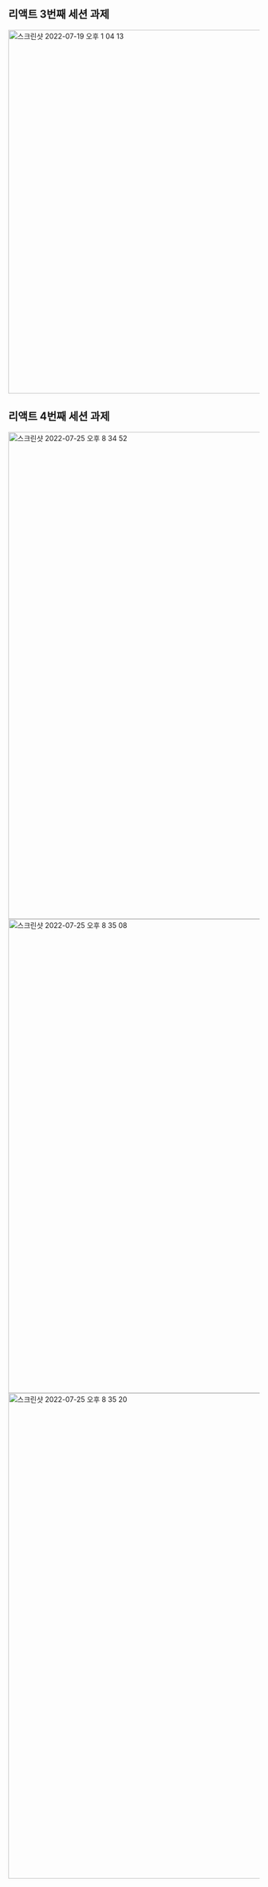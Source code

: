 ## 리액트 3번째 세션 과제
<img width="728" alt="스크린샷 2022-07-19 오후 1 04 13" src="https://user-images.githubusercontent.com/101720703/179667658-8e8c6f5f-fdd5-41ff-86f7-6c69a55484fd.png">

## 리액트 4번째 세션 과제
<img width="975" alt="스크린샷 2022-07-25 오후 8 34 52" src="https://user-images.githubusercontent.com/101720703/180771011-9e55db3e-ef96-4aa5-b8f5-4d3f74e157d9.png">

<img width="949" alt="스크린샷 2022-07-25 오후 8 35 08" src="https://user-images.githubusercontent.com/101720703/180771055-ef637aa0-737b-4e8d-b6d7-02f417054254.png">
<img width="972" alt="스크린샷 2022-07-25 오후 8 35 20" src="https://user-images.githubusercontent.com/101720703/180771093-e4fc2b25-26a2-47f9-b0f3-f7549588b2cd.png">
